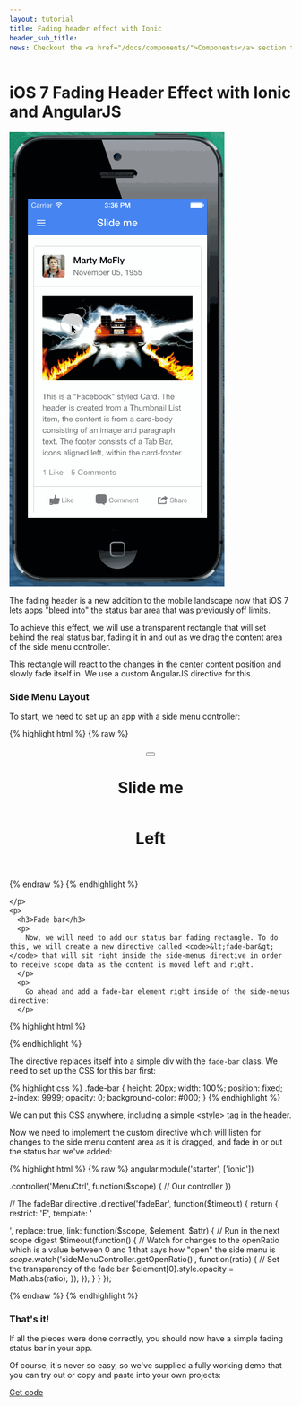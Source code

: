 ```yaml
---
layout: tutorial
title: Fading header effect with Ionic
header_sub_title: 
news: Checkout the <a href="/docs/components/">Components</a> section to see what Ionic already has
---
```


iOS 7 Fading Header Effect with Ionic and AngularJS
====

<div class="row">
  <div class="col-sm-3">
    <img src="fadeHeader.gif" alt="Fading header" style="max-width: 100%">
  </div>
  <div class="col-sm-9">
    <p>
      The fading header is a new addition to the mobile landscape now that iOS 7 lets apps "bleed into" the status bar area that was previously off limits.
    </p>
    <p>
      To achieve this effect, we will use a transparent rectangle that will set behind the real status bar, fading it in and out as we drag the content
      area of the side menu controller.
    </p>
    <p>
      This rectangle will react to the changes in the center content position and slowly fade itself in. We use a custom AngularJS directive for this.
    </p>
    <h3>Side Menu Layout</h3>
    <p>
      To start, we need to set up an app with a side menu controller:

{% highlight html %}
{% raw %}
<body ng-app="starter">
  <div ng-controller="MenuCtrl">
    <side-menus>
      <pane side-menu-content>
        <header class="bar bar-header bar-positive">
          <button class="button button-icon" ng-click="openLeft()"><i class="icon ion-navicon"></i></button>
          <h1 class="title">Slide me</h1>
        </header>
        <content has-header="true" padding="true">
          <!-- Center content -->
        </content>
      </pane>
      <side-menu side="left">
        <header class="bar bar-header bar-dark" fade-header>
          <h1 class="title">Left</h1>
        </header>
        <content has-header="true">
        </content>
      </side-menu>
    </side-menus>
  </div>
</body>
{% endraw %}
{% endhighlight %}

    </p>
    <p>
      <h3>Fade bar</h3>
      <p>
        Now, we will need to add our status bar fading rectangle. To do this, we will create a new directive called <code>&lt;fade-bar&gt;</code> that will sit right inside the side-menus directive in order to receive scope data as the content is moved left and right.
      </p>
      <p>
        Go ahead and add a fade-bar element right inside of the side-menus directive:
      </p>
{% highlight html %}
<body ng-app="starter">
  <div ng-controller="MenuCtrl">
    <side-menus>
      <!-- Our new directive -->
      <fade-bar></fade-bar>
{% endhighlight %}
      <p>
        The directive replaces itself into a simple div with the <code>fade-bar</code> class. We need to set up the CSS for this bar first:
      </p>
      <p>
{% highlight css %}
.fade-bar {
  height: 20px;
  width: 100%;
  position: fixed;
  z-index: 9999;
  opacity: 0;
  background-color: #000;
}
{% endhighlight %}
      </p>
      <p>
        We can put this CSS anywhere, including a simple &lt;style&gt; tag in the header.
      </p>
      <p>
        Now we need to implement the custom directive which will listen for changes to the side menu content area as it is
        dragged, and fade in or out the status bar we've added:
      </p>
{% highlight html %}
{% raw %}
angular.module('starter', ['ionic'])

.controller('MenuCtrl', function($scope) {
  // Our controller
})

// The fadeBar directive
.directive('fadeBar', function($timeout) {
  return {
    restrict: 'E',
    template: '<div class="fade-bar"></div>',
    replace: true,
    link: function($scope, $element, $attr) {
      // Run in the next scope digest
      $timeout(function() {
        // Watch for changes to the openRatio which is a value between 0 and 1 that says how "open" the side menu is
        $scope.$watch('sideMenuController.getOpenRatio()', function(ratio) {
          // Set the transparency of the fade bar
          $element[0].style.opacity = Math.abs(ratio);
        });
      });
    }
  }
});
  </body>
</html>
{% endraw %}
{% endhighlight %}
    <h3>That's it!</h3>
    <p>
      If all the pieces were done correctly, you should now have a simple fading status bar in your app.
    </p>
    <p>
      Of course, it's never so easy, so we've supplied a fully working demo that you can try out or copy and paste into your own projects:
    </p>
    <p>
      <a href="https://github.com/driftyco/ionic-tutorial-status-fade" class="btn btn-primary">Get code</a>
    </p>
  </div>
</div>
